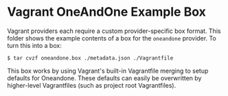 # Vagrant OneAndOne Example Box

Vagrant providers each require a custom provider-specific box format.
This folder shows the example contents of a box for the `oneandone` provider.
To turn this into a box:

```
$ tar cvzf oneandone.box ./metadata.json ./Vagrantfile
```

This box works by using Vagrant's built-in Vagrantfile merging to setup
defaults for Oneandone. These defaults can easily be overwritten by higher-level
Vagrantfiles (such as project root Vagrantfiles).
